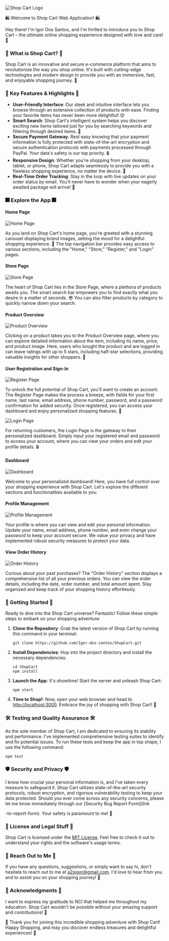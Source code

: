 ![Shop Cart Logo](./static/images/logoTransparent.png)

🛍️ Welcome to Shop Cart Web Application! 🛍️

Hey there! I'm Igor Dos Santos, and I'm thrilled to introduce you to Shop Cart – the ultimate online shopping experience designed with love and care! 🎉

### 🌟 What is Shop Cart? 🌟

Shop Cart is an innovative and secure e-commerce platform that aims to revolutionize the way you shop online. It's built with cutting-edge technologies and modern design to provide you with an immersive, fast, and enjoyable shopping journey. 🚀

### 🛒 Key Features & Highlights 🛒

- **User-Friendly Interface**: Our sleek and intuitive interface lets you browse through an extensive collection of products with ease. Finding your favorite items has never been more delightful! 😍
- **Smart Search**: Shop Cart's intelligent system helps you discover exciting new items tailored just for you by searching keywords and filtering through desired items. 🎁
- **Secure Payment Gateway**: Rest easy knowing that your payment information is fully protected with state-of-the-art encryption and secure authentication protocols with payments processed through PayPal. Your data's safety is our top priority. 🔒
- **Responsive Design**: Whether you're shopping from your desktop, tablet, or phone, Shop Cart adapts seamlessly to provide you with a flawless shopping experience, no matter the device. 📱
- **Real-Time Order Tracking**: Stay in the loop with live updates on your order status by email. You'll never have to wonder when your eagerly awaited package will arrive! 🚚

### 🎆 Explore the App 🎆

#### Home Page

![Home Page](./screenshots/home-page.png)

As you land on Shop Cart's home page, you're greeted with a stunning carousel displaying brand images, setting the mood for a delightful shopping experience. 🌠 The top navigation bar provides easy access to various sections, including the "Home," "Store," "Register," and "Login" pages.

#### Store Page

![Store Page](./screenshots/store-page.png)

The heart of Shop Cart lies in the Store Page, where a plethora of products awaits you. The smart search bar empowers you to find exactly what you desire in a matter of seconds. 😎 You can also filter products by category to quickly narrow down your search.

#### Product Overview

![Product Overview](./screenshots/product-overview.png)

Clicking on a product takes you to the Product Overview page, where you can explore detailed information about the item, including its name, price, and product image. Here, users who bought the product and are logged in can leave ratings with up to 5 stars, including half-star selections, providing valuable insights for other shoppers. 🌟

#### User Registration and Sign-In

![Register Page](./screenshots/register-page.png)

To unlock the full potential of Shop Cart, you'll want to create an account. The Register Page makes the process a breeze, with fields for your first name, last name, email address, phone number, password, and a password confirmation for added security. Once registered, you can access your dashboard and enjoy personalized shopping features. 🎉

![Login Page](./screenshots/login-page.png)

For returning customers, the Login Page is the gateway to their personalized dashboard. Simply input your registered email and password to access your account, where you can view your orders and edit your profile details. 🔒


#### Dashboard

![Dashboard](./screenshots/dashboard.png)

Welcome to your personalized dashboard! Here, you have full control over your shopping experience with Shop Cart. Let's explore the different sections and functionalities available to you:

#### Profile Management

![Profile Management](./screenshots/profile-management.png)

Your profile is where you can view and edit your personal information. Update your name, email address, phone number, and even change your password to keep your account secure. We value your privacy and have implemented robust security measures to protect your data.

#### View Order History

![Order History](./screenshots/order-history.png)

Curious about your past purchases? The "Order History" section displays a comprehensive list of all your previous orders. You can view the order details, including the date, order number, and total amount spent. Stay organized and keep track of your shopping history effortlessly.


### 🚀 Getting Started 🚀

Ready to dive into the Shop Cart universe? Fantastic! Follow these simple steps to embark on your shopping adventure:

1. **Clone the Repository**: Grab the latest version of Shop Cart by running this command in your terminal:
   ```
   git clone https://github.com/Igor-dos-santos/ShopCart.git
   ```

2. **Install Dependencies**: Hop into the project directory and install the necessary dependencies:
   ```
   cd ShopCart
   npm install
   ```

3. **Launch the App**: It's showtime! Start the server and unleash Shop Cart:
   ```
   npm start
   ```

4. **Time to Shop!**: Now, open your web browser and head to [http://localhost:3000](http://localhost:3000). Embrace the joy of shopping with Shop Cart! 🎈

### 🛠️ Testing and Quality Assurance 🛠️

As the sole member of Shop Cart, I am dedicated to ensuring its stability and performance. I've implemented comprehensive testing suites to identify and fix potential issues. To run these tests and keep the app in top shape, I use the following command:
```
npm test
```

### 🛡️ Security and Privacy 🛡️

I know how crucial your personal information is, and I've taken every measure to safeguard it. Shop Cart utilizes state-of-the-art security protocols, robust encryption, and rigorous vulnerability testing to keep your data protected. Should you ever come across any security concerns, please let me know immediately through our [Security Bug Report Form](link

-to-report-form). Your safety is paramount to me! 🔐

### 📝 License and Legal Stuff 📝

Shop Cart is licensed under the [MIT License]([link-to-license-file](https://github.com/Igor-dos-santos/ShopCart/blob/second/LICENSE)). Feel free to check it out to understand your rights and the software's usage terms.

### 📧 Reach Out to Me 📧

If you have any questions, suggestions, or simply want to say hi, don't hesitate to reach out to me at [a2sigor@gmail.com](mailto:a2sigor@gmail.com). I'd love to hear from you and to assist you on your shopping journey! 💌

### 🙏 Acknowledgments 🙏

I want to express my gratitude to NCI that helped me throughout my education. Shop Cart wouldn't be possible without your amazing support and contributions! 🤗

🎉 Thank you for joining this incredible shopping adventure with Shop Cart! Happy Shopping, and may you discover endless treasures and delightful experiences! 🎉
